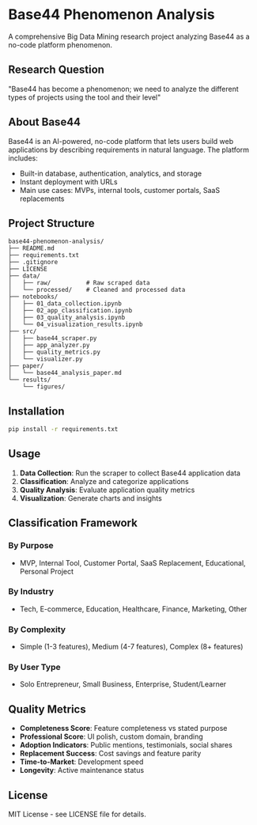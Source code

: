 # Base44 Phenomenon Analysis

A comprehensive Big Data Mining research project analyzing Base44 as a no-code platform phenomenon.

## Research Question
"Base44 has become a phenomenon; we need to analyze the different types of projects using the tool and their level"

## About Base44
Base44 is an AI-powered, no-code platform that lets users build web applications by describing requirements in natural language. The platform includes:
- Built-in database, authentication, analytics, and storage
- Instant deployment with URLs
- Main use cases: MVPs, internal tools, customer portals, SaaS replacements

## Project Structure

```
base44-phenomenon-analysis/
├── README.md
├── requirements.txt
├── .gitignore
├── LICENSE
├── data/
│   ├── raw/          # Raw scraped data
│   └── processed/    # Cleaned and processed data
├── notebooks/
│   ├── 01_data_collection.ipynb
│   ├── 02_app_classification.ipynb
│   ├── 03_quality_analysis.ipynb
│   └── 04_visualization_results.ipynb
├── src/
│   ├── base44_scraper.py
│   ├── app_analyzer.py
│   ├── quality_metrics.py
│   └── visualizer.py
├── paper/
│   └── base44_analysis_paper.md
└── results/
    └── figures/
```

## Installation

```bash
pip install -r requirements.txt
```

## Usage

1. **Data Collection**: Run the scraper to collect Base44 application data
2. **Classification**: Analyze and categorize applications
3. **Quality Analysis**: Evaluate application quality metrics
4. **Visualization**: Generate charts and insights

## Classification Framework

### By Purpose
- MVP, Internal Tool, Customer Portal, SaaS Replacement, Educational, Personal Project

### By Industry
- Tech, E-commerce, Education, Healthcare, Finance, Marketing, Other

### By Complexity
- Simple (1-3 features), Medium (4-7 features), Complex (8+ features)

### By User Type
- Solo Entrepreneur, Small Business, Enterprise, Student/Learner

## Quality Metrics

- **Completeness Score**: Feature completeness vs stated purpose
- **Professional Score**: UI polish, custom domain, branding
- **Adoption Indicators**: Public mentions, testimonials, social shares
- **Replacement Success**: Cost savings and feature parity
- **Time-to-Market**: Development speed
- **Longevity**: Active maintenance status

## License

MIT License - see LICENSE file for details.